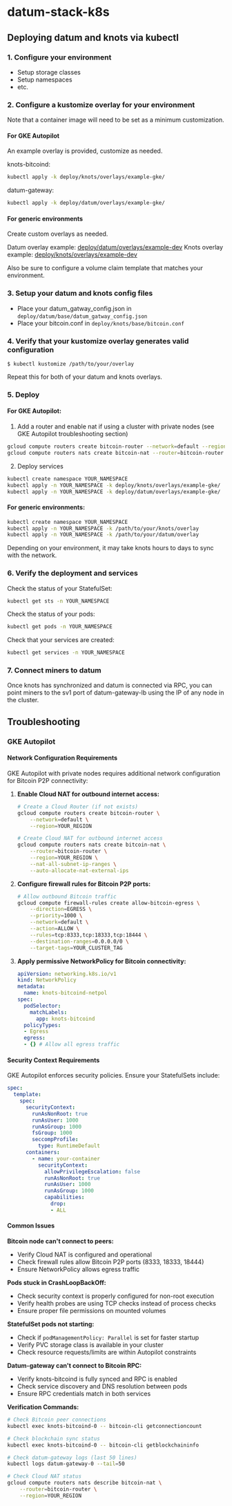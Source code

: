 # datum-stack-k8s

## Deploying datum and knots via kubectl

### 1. Configure your environment
- Setup storage classes
- Setup namespaces
- etc.

### 2. Configure a kustomize overlay for your environment
Note that a container image will need to be set as a minimum customization.

#### For GKE Autopilot
An example overlay is provided, customize as needed.

knots-bitcoind:
```bash
kubectl apply -k deploy/knots/overlays/example-gke/
```

datum-gateway:
```bash
kubectl apply -k deploy/datum/overlays/example-gke/
```

#### For generic environments
Create custom overlays as needed.

Datum overlay example: [deploy/datum/overlays/example-dev](deploy/datum/overlays/example-dev)
Knots overlay example: [deploy/knots/overlays/example-dev](deploy/knots/overlays/example-dev)

Also be sure to configure a volume claim template that matches your environment.

### 3. Setup your datum and knots config files
- Place your datum_gatway_config.json in `deploy/datum/base/datum_gatway_config.json`
- Place your bitcoin.conf in `deploy/knots/base/bitcoin.conf`

### 4. Verify that your kustomize overlay generates valid configuration
```
$ kubectl kustomize /path/to/your/overlay
```

Repeat this for both of your datum and knots overlays.

### 5. Deploy

#### For GKE Autopilot:

1. Add a router and enable nat if using a cluster with private nodes (see GKE Autopilot troubleshooting section)
```bash
gcloud compute routers create bitcoin-router --network=default --region=YOUR_REGION
gcloud compute routers nats create bitcoin-nat --router=bitcoin-router --region=YOUR_REGION --nat-all-subnet-ip-ranges --auto-allocate-nat-external-ips
```

2. Deploy services
```bash
kubectl create namespace YOUR_NAMESPACE
kubectl apply -n YOUR_NAMESPACE -k deploy/knots/overlays/example-gke/
kubectl apply -n YOUR_NAMESPACE -k deploy/datum/overlays/example-gke/
```

#### For generic environments:
```bash
kubectl create namespace YOUR_NAMESPACE
kubectl apply -n YOUR_NAMESPACE -k /path/to/your/knots/overlay
kubectl apply -n YOUR_NAMESPACE -k /path/to/your/datum/overlay
```

Depending on your environment, it may take knots hours to days to sync with the network.

### 6. Verify the deployment and services
Check the status of your StatefulSet:

```bash
kubectl get sts -n YOUR_NAMESPACE
```

Check the status of your pods:

```bash
kubectl get pods -n YOUR_NAMESPACE
```

Check that your services are created:

```bash
kubectl get services -n YOUR_NAMESPACE
```

### 7. Connect miners to datum

Once knots has synchronized and datum is connected via RPC, you can point miners to the sv1 port of datum-gateway-lb using the IP of any node in the cluster.

## Troubleshooting

### GKE Autopilot

#### Network Configuration Requirements

GKE Autopilot with private nodes requires additional network configuration for Bitcoin P2P connectivity:

1. **Enable Cloud NAT for outbound internet access:**
   ```bash
   # Create a Cloud Router (if not exists)
   gcloud compute routers create bitcoin-router \
       --network=default \
       --region=YOUR_REGION

   # Create Cloud NAT for outbound internet access
   gcloud compute routers nats create bitcoin-nat \
       --router=bitcoin-router \
       --region=YOUR_REGION \
       --nat-all-subnet-ip-ranges \
       --auto-allocate-nat-external-ips
   ```

2. **Configure firewall rules for Bitcoin P2P ports:**
   ```bash
   # Allow outbound Bitcoin traffic
   gcloud compute firewall-rules create allow-bitcoin-egress \
       --direction=EGRESS \
       --priority=1000 \
       --network=default \
       --action=ALLOW \
       --rules=tcp:8333,tcp:18333,tcp:18444 \
       --destination-ranges=0.0.0.0/0 \
       --target-tags=YOUR_CLUSTER_TAG
   ```

3. **Apply permissive NetworkPolicy for Bitcoin connectivity:**
   ```yaml
   apiVersion: networking.k8s.io/v1
   kind: NetworkPolicy
   metadata:
     name: knots-bitcoind-netpol
   spec:
     podSelector:
       matchLabels:
         app: knots-bitcoind
     policyTypes:
     - Egress
     egress:
     - {} # Allow all egress traffic
   ```

#### Security Context Requirements

GKE Autopilot enforces security policies. Ensure your StatefulSets include:

```yaml
spec:
  template:
    spec:
      securityContext:
        runAsNonRoot: true
        runAsUser: 1000
        runAsGroup: 1000
        fsGroup: 1000
        seccompProfile:
          type: RuntimeDefault
      containers:
        - name: your-container
          securityContext:
            allowPrivilegeEscalation: false
            runAsNonRoot: true
            runAsUser: 1000
            runAsGroup: 1000
            capabilities:
              drop:
              - ALL
```

#### Common Issues

**Bitcoin node can't connect to peers:**
- Verify Cloud NAT is configured and operational
- Check firewall rules allow Bitcoin P2P ports (8333, 18333, 18444)
- Ensure NetworkPolicy allows egress traffic

**Pods stuck in CrashLoopBackOff:**
- Check security context is properly configured for non-root execution
- Verify health probes are using TCP checks instead of process checks
- Ensure proper file permissions on mounted volumes

**StatefulSet pods not starting:**
- Check if `podManagementPolicy: Parallel` is set for faster startup
- Verify PVC storage class is available in your cluster
- Check resource requests/limits are within Autopilot constraints

**Datum-gateway can't connect to Bitcoin RPC:**
- Verify knots-bitcoind is fully synced and RPC is enabled
- Check service discovery and DNS resolution between pods
- Ensure RPC credentials match in both services

**Verification Commands:**
```bash
# Check Bitcoin peer connections
kubectl exec knots-bitcoind-0 -- bitcoin-cli getconnectioncount

# Check blockchain sync status  
kubectl exec knots-bitcoind-0 -- bitcoin-cli getblockchaininfo

# Check datum-gateway logs (last 50 lines)
kubectl logs datum-gateway-0 --tail=50

# Check Cloud NAT status
gcloud compute routers nats describe bitcoin-nat \
    --router=bitcoin-router \
    --region=YOUR_REGION
```
